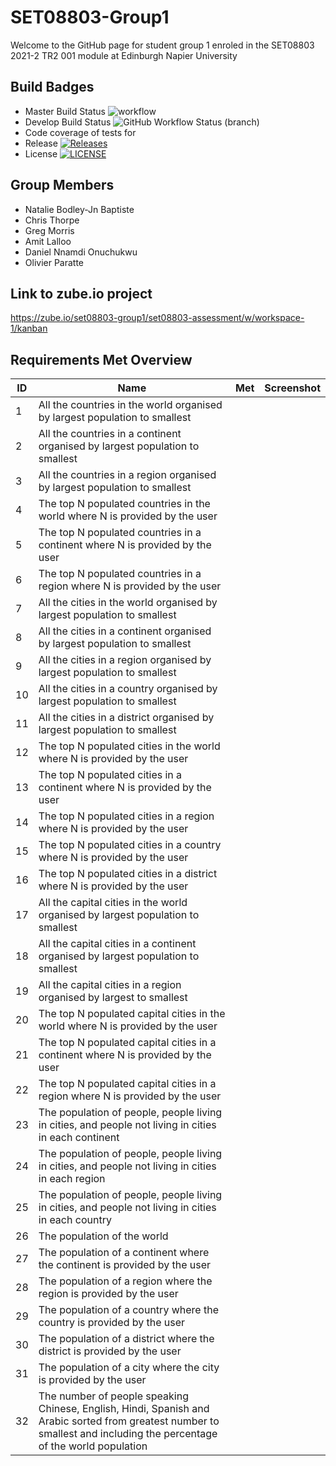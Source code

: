 # SET08803-Group1
Welcome to the GitHub page for student group 1 enroled in the SET08803 2021-2 TR2 001 module at Edinburgh Napier University

## Build Badges 
* Master Build Status ![workflow](https://github.com/oparatte/SET08803-Group1/actions/workflows/main.yml/badge.svg?)
* Develop Build Status ![GitHub Workflow Status (branch)](https://img.shields.io/github/workflow/status/oparatte/SET08803-Group1/master%20build/develop)
* Code coverage of tests for
* Release [![Releases](https://img.shields.io/github/release/oparatte/SET08803-Group1/all.svg?style=flat-square)](https://github.com/oparatte/SET08803-Group1/releases)
* License [![LICENSE](https://img.shields.io/github/license/oparatte/SET08803-Group1.svg?style=flat-square)](https://github.com/oparatte/SET08803-Group1/blob/master/LICENSE)

## Group Members
* Natalie Bodley-Jn Baptiste
* Chris Thorpe
* Greg Morris
* Amit Lalloo
* Daniel Nnamdi Onuchukwu
* Olivier Paratte

## Link to zube.io project
https://zube.io/set08803-group1/set08803-assessment/w/workspace-1/kanban

## Requirements Met Overview
| ID    | Name | Met  | Screenshot |
|-------|------|------|------------|
| 1 | All the countries in the world organised by largest population to smallest |   |  |
| 2 | All the countries in a continent organised by largest population to smallest |   |  |
| 3 | All the countries in a region organised by largest population to smallest |   |  |
| 4 | The top N populated countries in the world where N is provided by the user |   |  |
| 5 | The top N populated countries in a continent where N is provided by the user |   |  |
| 6 | The top N populated countries in a region where N is provided by the user |   |  |
| 7 | All the cities in the world organised by largest population to smallest |   |  |
| 8 | All the cities in a continent organised by largest population to smallest |   |  |
| 9 | All the cities in a region organised by largest population to smallest |   |  |
| 10 | All the cities in a country organised by largest population to smallest |   |  |
| 11 | All the cities in a district organised by largest population to smallest |   |  |
| 12 | The top N populated cities in the world where N is provided by the user |   |  |
| 13 | The top N populated cities in a continent where N is provided by the user |   |  |
| 14 | The top N populated cities in a region where N is provided by the user |   |  |
| 15 | The top N populated cities in a country where N is provided by the user |   |  |
| 16 | The top N populated cities in a district where N is provided by the user |   |  |
| 17 | All the capital cities in the world organised by largest population to smallest |   |  |
| 18 | All the capital cities in a continent organised by largest population to smallest |   |  |
| 19 | All the capital cities in a region organised by largest to smallest |   |  |
| 20 | The top N populated capital cities in the world where N is provided by the user |   |  |
| 21 | The top N populated capital cities in a continent where N is provided by the user |   |  |
| 22 | The top N populated capital cities in a region where N is provided by the user |   |  |
| 23 | The population of people, people living in cities, and people not living in cities in each continent |   |  |
| 24 | The population of people, people living in cities, and people not living in cities in each region |   |  |
| 25 | The population of people, people living in cities, and people not living in cities in each country |   |  |
| 26 | The population of the world |   |  |
| 27 | The population of a continent where the continent is provided by the user |   |  |
| 28 | The population of a region where the region is provided by the user |   |  |
| 29 | The population of a country where the country is provided by the user |   |  |
| 30 | The population of a district where the district is provided by the user |   |  |
| 31 | The population of a city where the city is provided by the user |   |  |
| 32 | The number of people speaking Chinese, English, Hindi, Spanish and Arabic sorted from greatest number to smallest and including the percentage of the world population |   |  |
